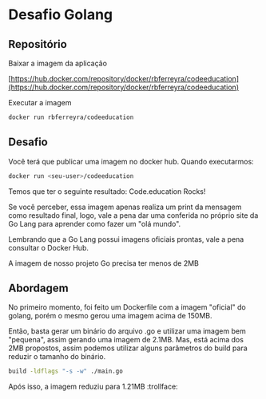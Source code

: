 # Desafio Golang

## Repositório

Baixar a imagem da aplicação

[https://hub.docker.com/repository/docker/rbferreyra/codeeducation](https://hub.docker.com/repository/docker/rbferreyra/codeeducation)

Executar a imagem

```bash
docker run rbferreyra/codeeducation
```

## Desafio

Você terá que publicar uma imagem no docker hub. Quando executarmos:

```bash
docker run <seu-user>/codeeducation
```

Temos que ter o seguinte resultado: Code.education Rocks!

Se você perceber, essa imagem apenas realiza um print da mensagem como resultado final, logo, vale a pena dar uma conferida no próprio site da Go Lang para aprender como fazer um "olá mundo".

Lembrando que a Go Lang possui imagens oficiais prontas, vale a pena consultar o Docker Hub.

A imagem de nosso projeto Go precisa ter menos de 2MB

## Abordagem

No primeiro momento, foi feito um Dockerfile com a imagem "oficial" do golang, porém o mesmo gerou uma imagem acima de 150MB. 

Então, basta gerar um binário do arquivo .go e utilizar uma imagem bem "pequena", assim gerando uma imagem de 2.1MB. Mas, está acima dos 2MB propostos, assim podemos utilizar alguns parâmetros do build para reduzir o tamanho do binário.

```bash
build -ldflags "-s -w" ./main.go
```

Após isso, a imagem reduziu para 1.21MB :trollface:
